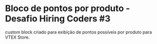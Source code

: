 # Bloco de pontos por produto - Desafio Hiring Coders #3
custom block criado para exibição de pontos possíveis por produto para VTEX Store.
